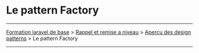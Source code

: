 # Le pattern Factory

---

[Formation laravel de base](../../README.md) > [Rappel et remise a niveau](../README.md) > [Apercu des design patterns](README.md) > Le pattern Factory

---